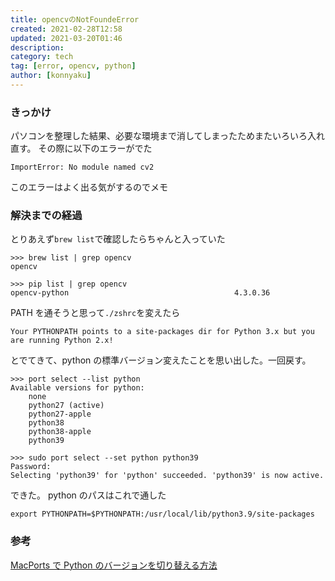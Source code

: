 ```yaml
---
title: opencvのNotFoundeError
created: 2021-02-28T12:58
updated: 2021-03-20T01:46
description:
category: tech
tag: [error, opencv, python]
author: [konnyaku]
---
```


### きっかけ

パソコンを整理した結果、必要な環境まで消してしまったためまたいろいろ入れ直す。
その際に以下のエラーがでた

```
ImportError: No module named cv2
```

このエラーはよく出る気がするのでメモ

### 解決までの経過

とりあえず`brew list`で確認したらちゃんと入っていた

```
>>> brew list | grep opencv
opencv

>>> pip list | grep opencv
opencv-python                                     4.3.0.36
```

PATH を通そうと思って`./zshrc`を変えたら

```
Your PYTHONPATH points to a site-packages dir for Python 3.x but you are running Python 2.x!
```

とでてきて、python の標準バージョン変えたことを思い出した。一回戻す。

```
>>> port select --list python
Available versions for python:
	none
	python27 (active)
	python27-apple
	python38
	python38-apple
	python39

>>> sudo port select --set python python39
Password:
Selecting 'python39' for 'python' succeeded. 'python39' is now active.
```

できた。
python のパスはこれで通した

```bash:title=./zshrc
export PYTHONPATH=$PYTHONPATH:/usr/local/lib/python3.9/site-packages
```

### 参考

[MacPorts で Python のバージョンを切り替える方法](http://nakamura001.hatenablog.com/entry/20111129/1322579170)
